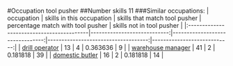 #Occupation tool pusher
##Number skills 11
###Similar occupations:
| occupation                                |   skills in this occupation |   skills that match tool pusher |   percentage match with tool pusher |   skills not in tool pusher |
|:------------------------------------------|----------------------------:|--------------------------------:|------------------------------------:|----------------------------:|
| [drill operator](drill_operator.md)       |                          13 |                               4 |                            0.363636 |                           9 |
| [warehouse manager](warehouse_manager.md) |                          41 |                               2 |                            0.181818 |                          39 |
| [domestic butler](domestic_butler.md)     |                          16 |                               2 |                            0.181818 |                          14 |
